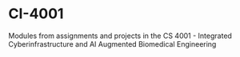 # CI-4001
Modules from assignments and projects in the CS 4001 - Integrated Cyberinfrastructure and AI Augmented Biomedical Engineering
